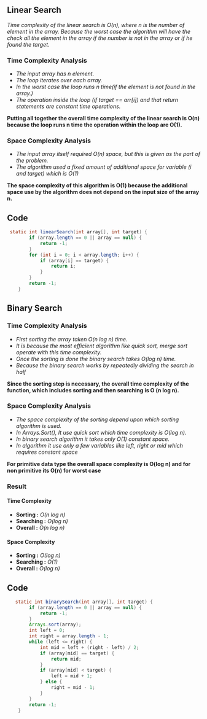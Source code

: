 ## Linear Search

_Time complexity of the linear search is O(n), where n is the number of element in the array. Because the worst case the algorithm will have the check all the element in the array if the number is not in the array or if he found the target._

### Time Complexity Analysis

- _The input array has n element._
- _The loop iterates over each array._
- _In the worst case the loop runs n time(if the element is not found in the array.)_
- _The operation inside the loop (if target == arr[i]) and that return statements are constant time operations._

**Putting all together the overall time complexity of the linear search is O(n) because the loop runs n time the operation within the loop are O(1).**

### Space Complexity Analysis

- _The input array itself required O(n) space, but this is given as the part of the problem._
- _The algorithm used a fixed amount of additional space for variable (i and target) which is O(1)_

**The space complexity of this algorithm is O(1) because the additional space use by the algorithm does not depend on the input size of the array n.**

## Code

```java
 static int linearSearch(int array[], int target) {
        if (array.length == 0 || array == null) {
            return -1;
        }
        for (int i = 0; i < array.length; i++) {
            if (array[i] == target) {
                return i;
            }
        }
        return -1;
    }
```

## Binary Search

### Time Complexity Analysis

- _First sorting the array taken O(n log n) time._
- _It is because the most efficient algorithm like quick sort, merge sort operate with this time complexity._
- _Once the sorting is done the binary search takes O(log n) time._
- _Because the binary search works by repeatedly dividing the search in half_

**Since the sorting step is necessary, the overall time complexity of the function, which includes sorting and then searching is O (n log n).**

### Space Complexity Analysis

- _The space complexity of the sorting depend upon which sorting algorithm is used._
- _In Arrays.Sort(), It use quick sort which time complexity is O(log n)._
- _In binary search algorithm it takes only O(1) constant space._
- _In algorithm it use only a few variables like left, right or mid which requires constant space_

**For primitive data type the overall space complexity is O(log n) and for non primitive its O(n) for worst case**

### Result

#### Time Complexity

- **Sorting :** _O(n log n)_
- **Searching :** _O(log n)_
- **Overall :** _O(n log n)_

#### Space Complexity

- **Sorting :** _O(log n)_
- **Searching :** _O(1)_
- **Overall :** _O(log n)_

## Code

```java
   static int binarySearch(int array[], int target) {
        if (array.length == 0 || array == null) {
            return -1;
        }
        Arrays.sort(array);
        int left = 0;
        int right = array.length - 1;
        while (left <= right) {
            int mid = left + (right - left) / 2;
            if (array[mid] == target) {
                return mid;
            }
            if (array[mid] < target) {
                left = mid + 1;
            } else {
                right = mid - 1;
            }
        }
        return -1;
    }

```

